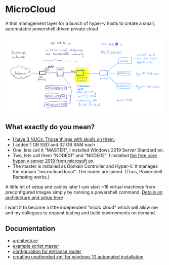 # MicroCloud

A thin management layer for a bunch of hyper-v hosts to create a small, automatable powershell driven private cloud

![Architecture as an image](docs/overview.png "Architecture as an image")

## What exactly do you mean?

  - [I have 3 NUCs. Those things with skulls on them.](https://www.amazon.de/s?k=BOXNUC8I7HNK2+Barebone&i=computers)
  - I added 1 GB SSD and 32 GB RAM each
  - One, lets call it "MASTER", I installed Windows 2019 Server Standard on.
  - Two, lets call them "NODE01" and "NODE02", I installed [the free core hyper-v server 2019 from microsoft on](https://www.microsoft.com/de-de/evalcenter/evaluate-hyper-v-server-2019)
  - The master is installed as Domain Controller and Hyper-V. It manages the domain "microcloud.local". The nodes are joined. (Thus, Powershell Remoting works.)

A little bit of setup and cables later I can start ~18 virtual machines from preconfigured images simply by running a powershell command. [Details on architecture and setup here](docs/architecture.md)

I want it to become a little independent "micro cloud" which will allow me and my collegues to request testing and build environments on demand. 

## Documentation

  - [architecture](docs/architecture.md)
  - [example script master](example.ps1)
  - [configuration for entrance router](docs/configure-mikrotik-entrance-router.md)
  - [creating unattended xml for windows 10 automated installation](https://www.windowscentral.com/how-create-unattended-media-do-automated-installation-windows-10)

